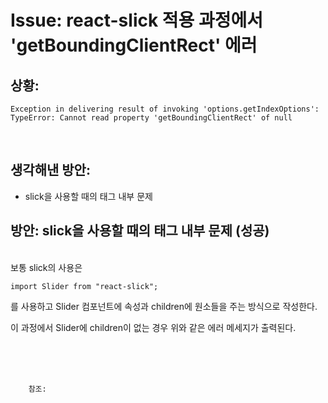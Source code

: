 <!--
author: Dailyscat
purpose: issue arrange
rules:
 (1) 헤더와 문단사이
    <br/>
    <br/>
 (2) 코드가 작성되는 부분은 >로 정리
 (3) 참조는 해당 내용 바로 아래
    <br/>
    <br/>
 (4) 명령어는 bold
 (5) 방안은 ## 안의 과정은 ###
-->

# Issue: react-slick 적용 과정에서 'getBoundingClientRect' 에러

## 상황:

    Exception in delivering result of invoking 'options.getIndexOptions': TypeError: Cannot read property 'getBoundingClientRect' of null

<br/>

## 생각해낸 방안:

- slick을 사용할 때의 태그 내부 문제
  <br/>

## 방안: slick을 사용할 때의 태그 내부 문제 (성공)

<br/>
  보통 slick의 사용은

`import Slider from "react-slick";`

를 사용하고 Slider 컴포넌트에 속성과 children에 원소들을 주는 방식으로 작성한다.

이 과정에서 Slider에 children이 없는 경우 위와 같은 에러 메세지가 출력된다.

<br/>
<br/>
<br/>

        참조:

<br/>
